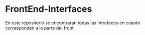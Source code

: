 # FrontEnd-Interfaces
En este repositorio se encontraran todas las intrefaces en cuanto corresponden a la parte del front 
